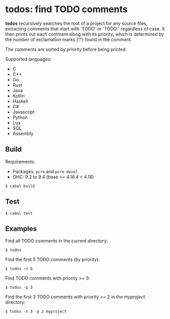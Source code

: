 # todos: find TODO comments

**todos** recursively searches the root of a project for any source files, extracting comments that start with 'TODO' or 'TODO:' regardless of case. It then prints out each comment along with its priority, which is determined by the number of exclamation marks ('!') found in the comment.

The comments are sorted by priority before being printed.

Supported languages:
- C
- C++
- Go
- Rust
- Java
- Kotlin
- Haskell
- C#
- Javascript
- Python
- Lua
- SQL
- Assembly

## Build

Requirements:
- Packages: `pcre` and `pcre-devel`
- GHC: 9.2 to 9.4 (base >= 4.16.4 < 4.18)

```console
$ cabal build
```

## Test

```console
$ cabal test
```

## Examples

Find all TODO comments in the current directory:
```console
$ todos
```

Find the first 5 TODO comments (by priority):
```console
$ todos -n 5
```

Find TODO comments with priority >= 3:
```console
$ todos -p 3
```

Find the first 3 TODO comments with priority >= 2 in the *myproject* directory:
```console
$ todos -n 3 -p 2 myproject
```


